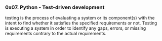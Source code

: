 <!DOCTYPE html>

<html>

<head>
<title>TDD UnitTests</title>
</head>

<body>
<h3>0x07. Python - Test-driven development</h3>
<p>testing is the process of evaluating a system or its component(s) with the intent to find whether it satisfies the specified requirements or not. Testing is executing a system in order to identify any gaps, errors, or missing requirements contrary to the actual requirements. </p>
</body>

</html>
